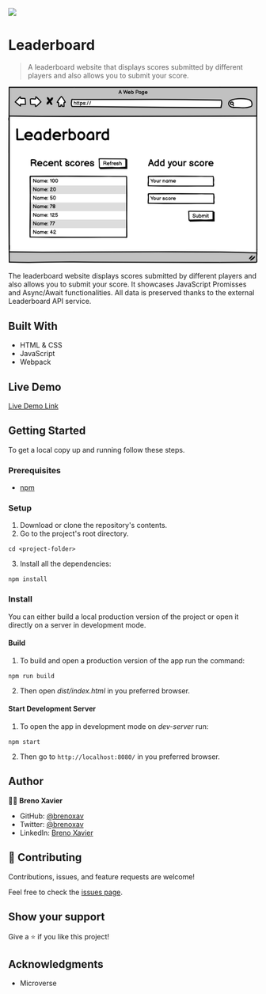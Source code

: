 ![](https://img.shields.io/badge/Microverse-blueviolet)

# Leaderboard

> A leaderboard website that displays scores submitted by different players and also allows you to submit your score.

![screenshot](./screenshot.png)

The leaderboard website displays scores submitted by different players and also allows you to submit your score.
It showcases JavaScript Promisses and Async/Await functionalities.
All data is preserved thanks to the external Leaderboard API service.

## Built With

- HTML & CSS
- JavaScript
- Webpack

## Live Demo

[Live Demo Link](https://brenoxav.github.io/leaderboard)


## Getting Started

To get a local copy up and running follow these steps.


### Prerequisites

- [npm](https://docs.npmjs.com/downloading-and-installing-node-js-and-npm)

### Setup

1. Download or clone the repository's contents.
2. Go to the project's root directory.
```
cd <project-folder>
```
3. Install all the dependencies:
```
npm install
```

### Install

You can either build a local production version of the project or open it directly on a server in development mode.

  #### Build

  1. To build and open a production version of the app run the command:
  ```
  npm run build
  ```
  2. Then open *dist/index.html* in you preferred browser.

  #### Start Development Server

  1. To open the app in development mode on *dev-server* run:
  ```
  npm start
  ```
  2. Then go to `http://localhost:8080/` in you preferred browser.

## Author

👨‍💻 **Breno Xavier**

- GitHub: [@brenoxav](https://github.com/brenoxav)
- Twitter: [@brenoxav](https://twitter.com/brenoxav)
- LinkedIn: [Breno Xavier](https://linkedin.com/in/brenoxav)

## 🤝 Contributing

Contributions, issues, and feature requests are welcome!

Feel free to check the [issues page](https://github.com/brenoxav/leaderboard/issues).

## Show your support

Give a ⭐️ if you like this project!

## Acknowledgments

- Microverse

